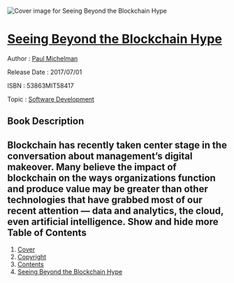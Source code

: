 ![Cover image for Seeing Beyond the Blockchain Hype](https://imgdetail.ebookreading.net/cover/cover/software_development/EB53863MIT58417.jpg)

[Seeing Beyond the Blockchain Hype](https://ebookreading.net/view/book/Seeing+Beyond+the+Blockchain+Hype-EB53863MIT58417_1.html "Seeing Beyond the Blockchain Hype")
====================================================================================================================

Author : [Paul Michelman](https://ebookreading.net/search/author/Paul+Michelman)

Release Date : 2017/07/01

ISBN : 53863MIT58417

Topic : [Software Development](https://ebookreading.net/search/category/software-development)

Book Description
-----------------

 Blockchain has recently taken center stage in the conversation about management&#8217;s digital makeover. Many believe the impact of blockchain on the ways organizations function and produce value may be greater than other technologies that have grabbed most of our recent attention &#8212; data and analytics, the cloud, even artificial intelligence.        Show and hide more                
Table of Contents
-----------------

1. [Cover](https://ebookreading.net/view/book/Seeing+Beyond+the+Blockchain+Hype-EB53863MIT58417_1.html)
1. [Copyright](https://ebookreading.net/view/book/Seeing+Beyond+the+Blockchain+Hype-EB53863MIT58417_4.html)
1. [Contents](https://ebookreading.net/view/book/Seeing+Beyond+the+Blockchain+Hype-EB53863MIT58417_2.html)
1. [Seeing Beyond the Blockchain Hype](https://ebookreading.net/view/book/Seeing+Beyond+the+Blockchain+Hype-EB53863MIT58417_3.html#h1-1)
